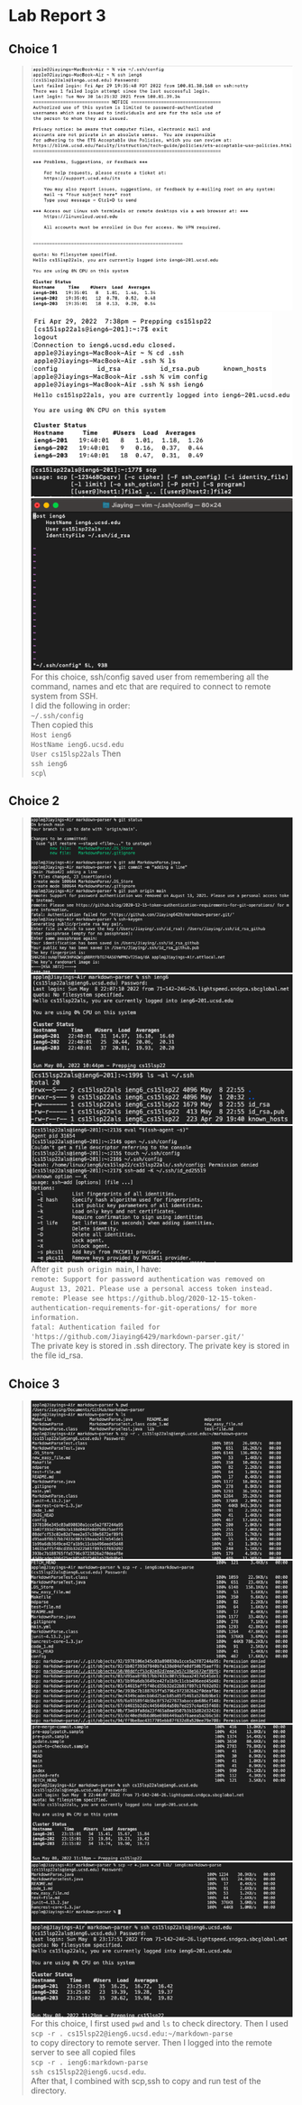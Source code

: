 # Lab Report 3
## Choice 1
>![Image](lab3(1).png)\
>![Image](lab3(2).png)\
>![Image](lab3(3).png)\
>![Image](lab3(4).png)\
>![Image](lab3(5).png)\
>For this choice, ssh/config saved user from remembering all the command, names and etc that are required to connect to remote system from SSH. \
I did the following in order:\
`~/.ssh/config`\
Then copied this\
`Host ieng6`\
`HostName ieng6.ucsd.edu`\
`User cs15lsp22als`
Then\
`ssh ieng6`\
`scp`\

## Choice 2
>![Image](lab3(6).png)\
>![image](lab3(7).png)\
>![Image](lab3(8).png)\
>![image](lab3(9).png)\
>After `git push origin main`, I have:\
`remote: Support for password authentication was removed on August 13, 2021. Please use a personal access token instead.`\
`remote: Please see https://github.blog/2020-12-15-token-authentication-requirements-for-git-operations/ for more information.`\
`fatal: Authentication failed for 'https://github.com/Jiaying6429/markdown-parser.git/'`\
The private key is stored in .ssh directory. The private key is stored in the file id_rsa.


## Choice 3
>![Image](lab3(10).png)\
>![Image](lab3(11).png)\
>![Image](lab3(12).png)\
>![Image](lab3(13).png)\
>![Image](lab3(14).png)\
For this choice, I first used `pwd` and `ls` to check directory. Then I used\
`scp -r . cs15lsp22@ieng6.ucsd.edu:~/markdown-parse`\
to copy directory to remote server. Then I logged into the remote server to see all copied files\
`scp -r . ieng6:markdown-parse `\
`ssh cs15lsp22@ieng6.ucsd.edu`.\
After that, I combined with scp,ssh to copy and run test of the directory. 



